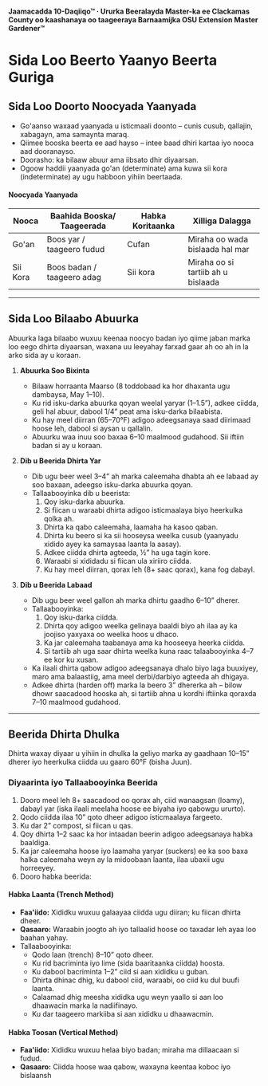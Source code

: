 #### Jaamacadda 10-Daqiiqo™ · Ururka Beeralayda Master-ka ee Clackamas County oo kaashanaya oo taageeraya Barnaamijka OSU Extension Master Gardener™

# Sida Loo Beerto Yaanyo Beerta Guriga

## Sida Loo Doorto Noocyada Yaanyada

- Go'aanso waxaad yaanyada u isticmaali doonto – cunis cusub, qallajin, xabagayn, ama samaynta maraq.
- Qiimee booska beerta ee aad hayso – intee baad dhiri kartaa iyo nooca aad dooranayso.
- Doorasho: ka bilaaw abuur ama iibsato dhir diyaarsan.
- Ogoow haddii yaanyada go'an (determinate) ama kuwa sii kora (indeterminate) ay ugu habboon yihiin beertaada.

#### Noocyada Yaanyada

| Nooca         | Baahida Booska/ Taageerada     | Habka Koritaanka    | Xilliga Dalagga                      |
|---------------|-------------------------------|---------------------|--------------------------------------|
| Go'an         | Boos yar / taageero fudud      | Cufan               | Miraha oo wada bislaada hal mar      |
| Sii Kora      | Boos badan / taageero adag     | Sii kora            | Miraha oo si tartiib ah u bislaada   |

---

## Sida Loo Bilaabo Abuurka

Abuurka laga bilaabo wuxuu keenaa noocyo badan iyo qiime jaban marka loo eego dhirta diyaarsan, waxana uu leeyahay farxad gaar ah oo ah in la arko sida ay u koraan.

1. **Abuurka Soo Bixinta**
   - Bilaaw horraanta Maarso (8 toddobaad ka hor dhaxanta ugu dambaysa, May 1–10).
   - Ku rid isku-darka abuurka qoyan weelal yaryar (1–1.5”), adkee ciidda, geli hal abuur, dabool 1/4” peat ama isku-darka bilaabista.
   - Ku hay meel diirran (65–70°F) adigoo adeegsanaya saad diirimaad hoose leh, dabool si aysan u qallalin.
   - Abuurku waa inuu soo baxaa 6–10 maalmood gudahood. Sii iftiin badan si ay u koraan.

2. **Dib u Beerida Dhirta Yar**
   - Dib ugu beer weel 3–4” ah marka caleemaha dhabta ah ee labaad ay soo baxaan, adeegso isku-darka abuurka qoyan.
   - Tallaabooyinka dib u beerista:
     1. Qoy isku-darka abuurka.
     2. Si fiican u waraabi dhirta adigoo isticmaalaya biyo heerkulka qolka ah.
     3. Dhirta ka qabo caleemaha, laamaha ha kasoo qaban.
     4. Dhirta ku beero si ka sii hooseysa weelka cusub (yaanyadu xidido ayey ka samaysaa laanta la aasay).
     5. Adkee ciidda dhirta agteeda, ½” ha uga tagin kore.
     6. Waraabi si xididadu si fiican ula xiriiro ciidda.
     7. Ku hay meel diirran, qorax leh (8+ saac qorax), kana fog dabayl.

3. **Dib u Beerida Labaad**
   - Dib ugu beer weel gallon ah marka dhirtu gaadho 6–10” dherer.
   - Tallaabooyinka:
     1. Qoy isku-darka ciidda.
     2. Dhirta qoy adigoo weelka gelinaya baaldi biyo ah ilaa ay ka joojiso yaxyaxa oo weelka hoos u dhaco.
     3. Ka jar caleemaha taabanaya ama ka hooseeya heerka ciidda.
     4. Si tartiib ah uga saar dhirta weelka kuna raac talaabooyinka 4–7 ee kor ku xusan.
   - Ka ilaali dhirta qabow adigoo adeegsanaya dhalo biyo laga buuxiyey, maro ama balaastiig, ama meel derbi/darbiyo agteeda ah dhigaya.
   - Adkee dhirta (harden off) marka la beero 3” dhererka ah – bilow dhowr saacadood hooska ah, si tartiib ahna u kordhi iftiinka qoraxda 7–10 maalmood gudahood.

---

## Beerida Dhirta Dhulka

Dhirta waxay diyaar u yihiin in dhulka la geliyo marka ay gaadhaan 10–15” dherer iyo heerkulka ciidda uu gaaro 60°F (bisha Juun).

### Diyaarinta iyo Tallaabooyinka Beerida

1. Dooro meel leh 8+ saacadood oo qorax ah, ciid wanaagsan (loamy), dabayl yar (iska ilaali meelaha hoose ee biyaha iyo qabowgu ururto).
2. Qodo ciidda ilaa 10” qoto dheer adigoo isticmaalaya fargeeto.
3. Ku dar 2” compost, si fiican u qas.
4. Qoy dhirta 1–2 saac ka hor intaadan beerin adigoo adeegsanaya habka baaldiga.
5. Ka jar caleemaha hoose iyo laamaha yaryar (suckers) ee ka soo baxa halka caleemaha weyn ay la midoobaan laanta, ilaa ubaxii ugu horreeyey.
6. Dooro habka beerida:

#### Habka Laanta (Trench Method)

- **Faa'iido:** Xididku wuxuu galaayaa ciidda ugu diiran; ku fiican dhirta dheer.
- **Qasaaro:** Waraabin joogto ah iyo tallaalid hoose oo taxadar leh ayaa loo baahan yahay.
- Tallaabooyinka:
  - Qodo laan (trench) 8–10” qoto dheer.
  - Ku rid bacriminta iyo lime (sida baaritaanka ciidda) hoosta.
  - Ku dabool bacriminta 1–2” ciid si aan xididku u guban.
  - Dhirta dhinac dhig, ku dabool ciid, waraabi, oo ciid ku dul buufi laanta.
  - Calaamad dhig meesha xididka ugu weyn yaallo si aan loo dhaawacin marka la nadiifinayo.
  - Ku dar taageero markiiba si aan xididku u dhaawacmin.

#### Habka Toosan (Vertical Method)

- **Faa'iido:** Xididku wuxuu helaa biyo badan; miraha ma dillaacaan si fudud.
- **Qasaaro:** Ciidda hoose waa qabow, waxayna keentaa koboc iyo bislaansh
